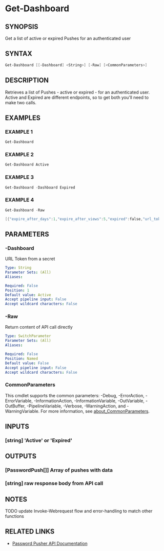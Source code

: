 # Get-Dashboard

## SYNOPSIS

Get a list of active or expired Pushes for an authenticated user

## SYNTAX

```powershell
Get-Dashboard [[-Dashboard] <String>] [-Raw] [<CommonParameters>]
```

## DESCRIPTION

Retrieves a list of Pushes - active or expired - for an authenticated user.
Active and Expired are different endpoints, so to get both you'll need to make
two calls.

## EXAMPLES

### EXAMPLE 1

```powershell
Get-Dashboard
```

### EXAMPLE 2

```powershell
Get-Dashboard Active
```

### EXAMPLE 3

```powershell
Get-Dashboard -Dashboard Expired
```

### EXAMPLE 4

```powershell
Get-Dashboard -Raw

[{"expire_after_days":1,"expire_after_views":5,"expired":false,"url_token":"xm3q7czvtdpmyg","created_at":"2022-11-19T18:10:42.055Z","updated_at":"2022-11-19T18:10:42.055Z","deleted":false,"deletable_by_viewer":true,"retrieval_step":false,"expired_on":null,"note":null,"days_remaining":1,"views_remaining":3}]
```

## PARAMETERS

### -Dashboard

URL Token from a secret

```yaml
Type: String
Parameter Sets: (All)
Aliases:

Required: False
Position: 1
Default value: Active
Accept pipeline input: False
Accept wildcard characters: False
```

### -Raw

Return content of API call directly

```yaml
Type: SwitchParameter
Parameter Sets: (All)
Aliases:

Required: False
Position: Named
Default value: False
Accept pipeline input: False
Accept wildcard characters: False
```

### CommonParameters

This cmdlet supports the common parameters: -Debug, -ErrorAction, -ErrorVariable, -InformationAction, -InformationVariable, -OutVariable, -OutBuffer, -PipelineVariable, -Verbose, -WarningAction, and -WarningVariable. For more information, see [about_CommonParameters](http://go.microsoft.com/fwlink/?LinkID=113216).

## INPUTS

### [string] 'Active' or 'Expired'

## OUTPUTS

### [PasswordPush[]] Array of pushes with data

### [string] raw response body from API call

## NOTES

TODO update Invoke-Webrequest flow and error-handling to match other functions

## RELATED LINKS

- [Password Pusher API Documentation](https://pwpush.com/api/1.0/dashboard.en.html)
